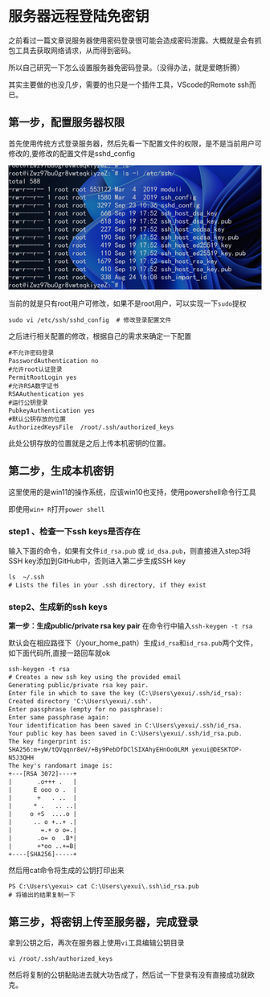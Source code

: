 # 服务器远程登陆免密钥
之前看过一篇文章说服务器使用密码登录很可能会造成密码泄露。大概就是会有抓包工具去获取网络请求，从而得到密码。

所以自己研究一下怎么设置服务器免密码登录。（没得办法，就是爱瞎折腾）

其实主要做的也没几步，需要的也只是一个插件工具，VScode的Remote ssh而已。

## 第一步，配置服务器权限

首先使用传统方式登录服务器，然后先看一下配置文件的权限，是不是当前用户可修改的,要修改的配置文件是sshd_config

![image-20220923105349652](../pic/image-20220923105349652.png)

当前的就是只有root用户可修改，如果不是root用户，可以实现一下`sudo`提权

```shell
sudo vi /etc/ssh/sshd_config  # 修改登录配置文件
```

之后进行相关配置的修改，根据自己的需求来确定一下配置

```shell
#不允许密码登录
PasswordAuthentication no
#允许root认证登录
PermitRootLogin yes
#允许RSA数字证书
RSAAuthentication yes
#运行公钥登录
PubkeyAuthentication yes
#默认公钥存放的位置 
AuthorizedKeysFile  /root/.ssh/authorized_keys
```

此处公钥存放的位置就是之后上传本机密钥的位置。

## 第二步，生成本机密钥

这里使用的是win11的操作系统，应该win10也支持，使用powershell命令行工具

即使用`win+ R`打开`power shell`

### step1 、检查一下ssh keys是否存在

输入下面的命令，如果有文件`id_rsa.pub` 或 `id_dsa.pub`，则直接进入step3将SSH key添加到GitHub中，否则进入第二步生成SSH key

```shell
ls  ~/.ssh
# Lists the files in your .ssh directory, if they exist
```

### step2、生成新的ssh keys

**第一步：生成public/private rsa key pair**
 在命令行中输入`ssh-keygen -t rsa `

默认会在相应路径下（/your_home_path）生成`id_rsa`和`id_rsa.pub`两个文件，如下面代码所,直接一路回车就ok

```shell
ssh-keygen -t rsa
# Creates a new ssh key using the provided email
Generating public/private rsa key pair.
Enter file in which to save the key (C:\Users\yexui/.ssh/id_rsa):
Created directory 'C:\Users\yexui/.ssh'.
Enter passphrase (empty for no passphrase):
Enter same passphrase again:
Your identification has been saved in C:\Users\yexui/.ssh/id_rsa.
Your public key has been saved in C:\Users\yexui/.ssh/id_rsa.pub.
The key fingerprint is:
SHA256:m+yW/tQVqqnr8eV/+By9PebDfDClSIXAhyEHnOo0LRM yexui@DESKTOP-N5J3QHH
The key's randomart image is:
+---[RSA 3072]----+
|       .o+++ .   |
|      E ooo o .  |
|       +   . ..  |
|      * .   .. ..|
|     o +S  ....o |
|      .. o +..+ .|
|        =.+ o o=.|
|       .o= o  .B*|
|       +*oo ..+=B|
+----[SHA256]-----+
```

然后用cat命令将生成的公钥打印出来

```shell
PS C:\Users\yexui> cat C:\Users\yexui\.ssh\id_rsa.pub
# 将输出的结果复制一下
```

## 第三步，将密钥上传至服务器，完成登录

拿到公钥之后，再次在服务器上使用`vi`工具编辑公钥目录

```shell
vi /root/.ssh/authorized_keys
```

然后将复制的公钥黏贴进去就大功告成了，然后试一下登录有没有直接成功就欧克。
